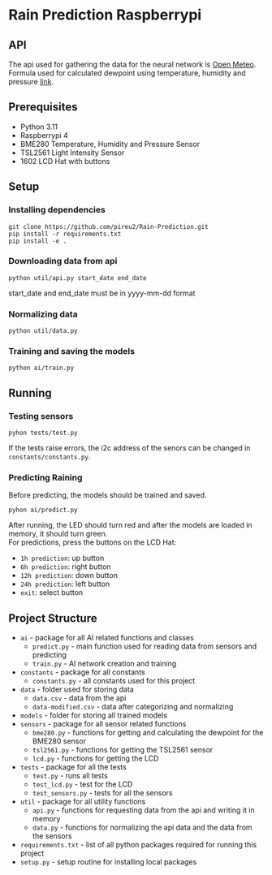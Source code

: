 # Rain Prediction Raspberrypi 

## API
The api used for gathering the data for the neural network is [Open Meteo](https://open-meteo.com/).
</br>
Formula used for calculated dewpoint using temperature, humidity and pressure [link](https://en.wikipedia.org/wiki/Dew_point#Calculating_the_dew_point).
## Prerequisites
- Python 3.11 
- Raspberrypi 4
- BME280 Temperature, Humidity and Pressure Sensor
- TSL2561 Light Intensity Sensor
- 1602 LCD Hat with buttons
## Setup
### Installing dependencies
```shell script
git clone https://github.com/pireu2/Rain-Prediction.git
pip install -r requirements.txt
pip install -e .
```
### Downloading data from api
```shell script
python util/api.py start_date end_date
```
start_date and end_date must be in yyyy-mm-dd format
### Normalizing data
```shell script
python util/data.py
```
### Training and saving the models
```shell script
python ai/train.py
```
## Running
### Testing sensors
```shell script
pyhon tests/test.py
```
If the tests raise errors, the i2c address of the senors can be changed in `constants/constants.py`.
### Predicting Raining
Before predicting, the models should be trained and saved.
```shell script
pyhon ai/predict.py
```
After running, the LED should turn red and after the models are loaded in memory, it should turn green.</br>
For predictions, press the buttons on the LCD Hat:
- `1h prediction`: up button
- `6h prediction`: right button
- `12h prediction`: down button
- `24h prediction`: left button
- `exit`: select button
## Project Structure
- `ai` - package for all AI related functions and classes
    - `predict.py` - main function used for reading data from sensors and predicting 
    - `train.py` - AI network creation and training
- `constants` - package for all constants
    - `constants.py` - all constants used for this project
- `data` - folder used for storing data
   - `data.csv` - data from the api
   - `data-modified.csv` - data after categorizing and normalizing
- `models` - folder for storing all trained models
- `sensors` - package for all sensor related functions
   - `bme280.py` - functions for getting and calculating the dewpoint for the BME280 sensor
   - `tsl2561.py` - functions for getting the TSL2561 sensor
   - `lcd.py` - functions for getting the LCD
- `tests` - package for all the tests
   - `test.py` - runs all tests
   - `test_lcd.py` - test for the LCD
   - `test_sensors.py` - tests for all the sensors
- `util` - package for all utility functions
   - `api.py` - functions for requesting data from the api and writing it in memory
   - `data.py` - functions for normalizing the api data and the data from the sensors
- `requirements.txt` - list of all python packages required for running this project
- `setup.py` - setup routine for installing local packages